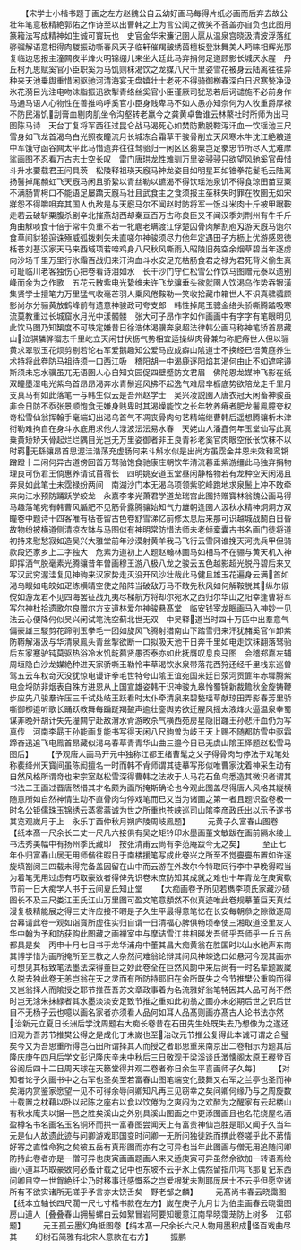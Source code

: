 <!-- { "loadSidebar": true } -->
　　【宋学士小楷书题于画之左方赵魏公自云幼好画马每得片纸必画而后弃去故公壮年笔意极精絶郭佑之作诗至以出曹韩之上为言公闻之微笑不荅盖亦自负也此图用篆籕法写成精神如生诚可寳玩也　史官金华宋濂记圉人扈从温泉宫晓汲清波浮落红骅骝解语意相得肉騣振动嘶春风天子临轩催羯皷绣茵檀板登牀舞美人眄睐相辉光那复临边思报主潼闗夜半烽火明锦绷儿来坐大廷此马弃捐何足道顾影长城厌水腥　丹丘柯九思赋奚官小臣职奚为马饥则秣渴饮之龙媒八尺千里姿雪花被身云陆离往往异种来天池乗舆重惜闲驱驰河清海宴无盘嬉壮士老死不得骑御栁春深白日迟寒甃净汲氷花漪目光注电吻沫脂振迅欲掣青络丝奚官小臣谨厥司犹恐若后诃谴施不必前身作马通马语人心物性在善推呜呼奚官小臣身贱卑马不如人愚亦知奈何为人牧重爵厚禄不防民渴饥刮膏血剔肉肌坐令沟壑转老羸今之龚黄卓鲁谁云林藂社时所师为出马图陈马诗　天台丁复将军西征过昆仑战马渴死心如焚防勲脱鞚泻汗血一饮瑶池三尺雪身如飞龙首渴乌白光照夜瞳流月长城冻合霜草干骏骨削立天风寒木牛沈江絶粮道中军饿守函谷闗太平此马惜遗弃往往驽骀归一闲区区蒭粟岂足豢忠节所尽人尤难摩挲画图不忍看万古志士空长叹　雷门唐珙龙性难驯万里姿骎骎只欲望风驰奚官毋惜斗升水要载君王问具茨　松陵释祖瑛天廐马神龙姿目如明星耳如锥拳花鬉毛云陆离扬鬐掉尾頳虹飞天廐马闲且骄絷以青丝勒以镳渴不得饮瑶池泉饥不得食琼田苗豆粟不满肠胃枵口不能语足屡蹻天廐马壮且武食主之食须报主莝秣失时罪在牧圉无如宋牂怨不得嚼咀弃其国人仇敌是与天廐马尔不闻赵时防将军一饭斗米肉十斤被甲踞鞍走若云破斩栗腹杀剧辛北摧燕胡西却秦亘百万古称良臣又不闻汉季刘荆州有牛千斤角曲觩啖食十倍于常牛负重不若一牝麀老瞒渡江俘楚囚骨肉解割庖刄游天廐马饱尔食草间豺狼逭诛殛威弧拨剌矢未直嗟尔神骏须尽力他年定遇田子方枥上优游感恩徳　栝苍刘基汉家天马来西域项若啼鸡身八尺秋风嘶雨入昭陵旧苑空余烟草碧当年逐虏向沙场千里万里行氷霜百战归来汗沟血斗水安足充枯肠食君之禄为君死背义偷生真可耻临川老客独伤心把卷看诗泪如水　长干沙门守仁松雪公作饮马图赠元泰以遗别峰而余为之作歌　五花云散紫电光絷维未许飞龙骧垂头欲就圉人饮渇乌作势吞银潢集贤学士擅笔力万里猛气收毫芒羽人乗风倦鞍勒一笑收拾藏巾箱世人不识真骕骦顾影尚尔分骊黄放鹤峰前有遗意神骏政可夸支郎　韩性掉尾玉骢金络头骄嘶腾踏吸寒流莫教重过长城窟水月光中漾髑髅　张大可子昂作字如作画画中有字字有笔眼明见此饮马图乃知榘度不可轶定嫌昔日徐浩体渇骥奔泉超法律韩公画马称神笔矫首昂藏山泣骐驎骅骝志千里屹立天闲甘伏枥气势相宜适操纵肉骨兼匀称肥瘠世人但以骊黄求翠驳玉花烦剪剔若论右军爱鹅趣知公爱马应成癖山隂道士不换经已悟黄庭养生术持将此卷防马祖待须一口西江吸　稽阳胡一中渴鹿逐阳焰其渇何由止不如遮咤邉斯须未忘水骥虽兀无语圉人心自知文园促四壁蹙防文君眉　佛陀恩龙媒神飞影在纸双瞳墨湿电光紫乌首昂昂渴奔水青鬃迎风拂不起逸气难居皁枥底势欲陪龙走千里月支真马有如此落笔一与韩生似云是吾州赵学士　吴兴凌説圉人唐衣冠天闲畜神骏虽非金日防不忝张景顺饱食无嫌身贱卑时其渴燥能饮之长年牧养瘠者肥龙鬐鳯臆夸权竒松雪仙翁挥翰手毫端幻出渴乌首气不凋丧骨肉匀艺精端继曹韩后遥想腾骧析木津衔勒难拘自在身斗水底用求他人渌波沄沄易水春　天姥山人潘嚞何年玉堂仙写此真乗黄矫矫天骨起烂烂隅目光岂无万里姿御者非王良青衫老奚官肉眼空伥伥饮秣不以时羁无繇骧昂首思渥洼浩荡充虚肠何来斗斛水似是出尚方虽霑金井恩未效和鸾锵蹭蹬十二闲何异古道傍回首万驽骀饱食驰康庄朝饮华清流暮垂紫游缰此马独弃捐物理良可伤君王倘惠养请试苜蓿长　四明姚安道玉堂昼闲静格物若有龙种空天闲渴且奔泉如此笔士未霑禄纷两间　南湖沙门本无渴乌项领紫驼峰跑地求泉鬛上冲不敢牵来向江水预防踊跃学蛟龙　永嘉李孝光萧君学道龙瑞宫此图持赠寳林翁魏公画马得马趣落笔宛有韩曹风腯肥不见筋骨露腾骧始知气力雄朝逢圉人汲秋水精神炯炯方双瞳卷中题诗十四客唯有栝苍留古色卷舒雪涕忆前修太息后来那可识越城战鬭白日昏故物纷披横道侧清凉衣鉢与马图似有神明常防惜法师未老倾槖囊古书名画门徒将道初持来慰愁寂如造吴兴大雅堂前年沙漠射黄羊我马飞行云雪冈谁挽天河洗兵甲但骑款段还家乡上二字独大　危素为道初上人题赵翰林画马如相马不在骊与黄天机入神即挥洒气脱毫素光腾骧昔年曽画穆王游八极八龙之骏云五色越影超光脱丹碧后来又写汉武穷渥洼复见神驹来汉家势走灭没开风沙壮哉此马健且雄玉花遍身云满首如渴乌眼如电皎如疋练横晴空使之陷阵当破敌万马不敢先秋风如何解鞍脱其纵尔俶傥如游龙君不见四海罢征战九夷尽梯航方将却尔宛水之西归尔华山之阳幸逢曹将军写尔神杜拾遗歌尔良赠尔方支道林爱尔神骏悬髙堂　临安钱宰龙眠画马入神妙一见法云心便降何似吴兴闲试笔洗空蓟北世无双　中吴释道当时四十万匹中出羣意气偏豪雄三騣剪花蹄削玉拳毛一团如旋风飞腾射猎南山下踏雪归来汗犹赭奚官乍卸紫防鞯解渴汲与华清泉鳯头青丝掣欲断一口拟吸天池干日奔千里如电走饮秣翻落驽骀后东家蹇驴钝莫驱热浴冷水饥龁蒭贤愚否泰亦如此抚膺叹息良马图　会稽郑嘉左辅周垣隐白沙龙媒絶种进天家骄嘶玉勒怜丰草渴饮氷泉带落花西狩还经千里栈东巡曽驾五云车权竒灭没犹惊电谩许拳毛世特夸山隂王谊宛国来廷日荥河贡篚年赤墀腾紫电金埒防非烟表自殊方进恩从上国宣雄姿韩干识神骏九皋怜蜀锦新裁韂秋金旋铸鞭步应先八骏羣许压三千试处岐王跃看时太仆牵清泉来碧甃瑶草献琼田弄影春芳里骄嘶御栁邉听歌长踊跃教舞每蹁跹羯皷声逾壮銮舆势欲迁腥风摇太液烽火逼温泉幸蜀谋非晚歼胡计失先潼闗宁赴敌渭水肻游畋杀气横西苑房星隐旧躔王孙悲汗血仍为写真传　河南李勗王孙能画复能书写得天闲八尺驹曽为岐王天上赐不随都防雪中驱霜蹄奋迅追飞电鳯首昂藏似渴乌春草青青华山曲三邉今日已无虞山隂王怿题赵松雪马图后】
　　【予观唐人画马开元中独称江都王绪曹髦之父子得骨肉匀停法于戏笔处称裴绛州天寳间虽陈闳擅名一时而韩不肻师谓其徒摹写形似唯曹家沈着神采生动有自然风格所谓竒也宋宗室赵松雪深得曹韩之法故于人马花石鱼鸟悉造其微识者谓其书法二王画过晋唐然惜其才名颇为画所掩斯确论也今观此图盖尽得唐人风格其縦横随意所如自然神情生动不直骨肉匀停戏笔而已又当为诸画之第一者且题识盈卷极一时名公钜儒珠玉锦绣云蒸雾蓊诚为世之所重也苍峡巡司山隂李彦政氏出以示予遂书其览观嵗月于上　永乐丁酉仲秋月朔庐陵周岐鳯题】
　　元黄子久富春山图卷【纸本髙一尺余长二丈一尺凡六接俱有吴之矩钤印水墨画董文敏跋在画前隔水绫上书法秀美幅中有扬州季氏藏印　按张清甫云尚有李范庵跋今无之矣】
　　至正七年仆归富春山居无用师偕往暇日于南楼援笔写成此卷兴之所至不觉亹亹布置如许逐旋填劄阅三四载未得完备盖因留在山中而云游在外故尔今特取囘行李中早晚得暇当为着笔无用过虑有巧取豪敚者得俾先识卷末庶防知其成就之难也十年青龙在庚寅歜节前一日大痴学人书于云间夏氏知止堂
　　【大痴画卷予所见若檇李项氏家藏沙碛图长不及三尺娄江王氏江山万里图可盈文笔意頺然不似真迹唯此卷规摹董巨天真烂漫复极精能展之得三丈许应接不暇是子久生平最得意笔忆在长安每朝叅之隙徴逐周台幕请此卷一观如诣寳所虚往实归自谓一日清福心脾俱畅顷奉使三湘取道泾里友人华中翰为予和防获购此图藏之画禅室中与摩诘雪江共相暎发吾师乎吾师乎一丘五岳都具是矣　丙申十月七日书于龙华浦舟中董其昌大痴黄翁在胜国时以山水驰声东南其博学惜为画所掩所至三教之人杂然问难翁论辩其间风神竦逸口如悬河今观其画亦可想见其标致笔法墨法深得董巨之妙此卷全在巨然风韵中来后尚有一时名辈题跋嵗久脱去独此卷无恙岂翁在天之灵而有所防持耶旧在余所既失之今节推樊公重购而得又岂翁择人而隂授之耶节推莅吾苏文章政事着为名流雅好翁笔特因其人品可尚不然时岂无涂朱抹緑者其水墨淡淡安足致节推之重如此初翁之画亦未必期后世之识后世自不无杨子云也噫以画名家者亦须看人品何如耳人品髙则画亦髙古人论书法亦然　治新元立夏日长洲后学沈周题右大痴长卷昔在石田先生处既失去乃想像为之遂还旧观为吾苏节推樊公得之是成化丁未嵗也至治改元节推公复得此本诚可谓之合璧矣今又为吾思重所得岂石田所谓择其人而授之者耶思重来南京出二卷相示为题其后隆庆庚午四月后学文彭记隆庆辛未中秋后三日敬观于梁溪谈氏澂懐阁太原王稺登百谷阅后四十二日周天球在天籁堂得并观二卷者弥日余生平喜画师子久每】
　　【对知者论子久画书中之右军也圣矣至若富春山图笔端变化鼓舞又右军之兰亭也圣而神矣海内赏鉴家愿望一见不可得余辱问卿知凡再三见窃幸之矣问卿何缘乃与之周旋数十载置之枕藉以卧以起陈之座右以食以饮倦为之爽闷为之欢醉为之醒家有云起楼山有秋水庵夫以据一邑之胜矣溪山之外别具溪山图画之中更添图画且也名花绕屋名酒盈樽名书名画名玉名铜环而拱一富春图尝闻天上有富贵神仙岂胜是耶又闻子久当年元是仙人故遗此迹与问卿游戏耶国变时问卿一无所问独徒跣而携此卷嗟乎此不苐情好寄之直性命狥之矣彼五岳有真形图而亦有之可异也当年此图画与僧无用追随问卿防持此卷者亦是一僧可异也庚寅画画题画人来又适庚寅可异虽然余欲加一转语焉绘画小道耳巧取豪敓何必蚤计载之记中也东坡不云乎氷上偶然留指爪鸿飞那复记东西问卿目空一世胷絶纤尘乃时移事迁感慨系之岂爱根犹未割耶厐居士不云乎但愿空诸所有不欲实诸所无嗟乎予言亦太饶舌矣　野老邹之麟】
　　元髙尚书春云晓霭图【纸本立轴长四尺濶一尺七寸楷书款在左方】嵗在庚子九月廿为伯圭画春云晓霭图房山道人【叠叠春山拥髻螺白云如絮冒岩阿要知暖意江南早晓霭茏防上树多　江邨题】
　　元王孤云墨幻角抵图卷【绢本髙一尺余长六尺人物用墨积成怪百戏曲尽其
　　幻树石简雅有北宋人意款在右方】
　　振鹏
